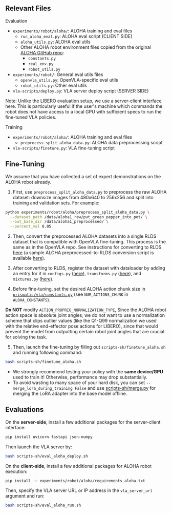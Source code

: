 ## Relevant Files

Evaluation
* `experiments/robot/aloha/`: ALOHA training and eval files
  * `run_aloha_eval.py`: ALOHA eval script (CLIENT SIDE)
  * `aloha_utils.py`: ALOHA eval utils
  * Other ALOHA robot environment files copied from the original [ALOHA GitHub repo](https://github.com/tonyzhaozh/aloha):
    * `constants.py`
    * `real_env.py`
    * `robot_utils.py`
* `experiments/robot/`: General eval utils files
  * `openvla_utils.py`: OpenVLA-specific eval utils
  * `robot_utils.py`: Other eval utils
* `vla-scripts/deploy.py`: VLA server deploy script (SERVER SIDE)

Note: Unlike the LIBERO evaluation setup, we use a server-client interface here. This is particularly useful if the user's machine which commands the robot does not have access to a local GPU with sufficient specs to run the fine-tuned VLA policies.

Training
* `experiments/robot/aloha/`: ALOHA training and eval files
  * `preprocess_split_aloha_data.py`: ALOHA data preprocessing script
* `vla-scripts/finetune.py`: VLA fine-tuning script

## Fine-Tuning

We assume that you have collected a set of expert demonstrations on the ALOHA robot already.

1. First, use `preprocess_split_aloha_data.py` to preprocess the raw ALOHA dataset: downsize images from 480x640 to 256x256 and split into training and validation sets. For example:

```bash
python experiments/robot/aloha/preprocess_split_aloha_data.py \
  --dataset_path /data/aloha1_raw/put_green_pepper_into_pot/ \
  --out_base_dir /data/aloha1_preprocessed/ \
  --percent_val 0.05
```

2. Then, convert the preprocessed ALOHA datasets into a single RLDS dataset that is compatible with OpenVLA fine-tuning. This process is the same as in the OpenVLA repo. See instructions for converting to RLDS [here](https://github.com/moojink/rlds_dataset_builder) (a sample ALOHA preprocessed-to-RLDS conversion script is available [here](https://github.com/moojink/rlds_dataset_builder/blob/main/aloha1_put_X_into_pot_300_demos/aloha1_put_X_into_pot_300_demos_dataset_builder.py)).

3. After converting to RLDS, register the dataset with dataloader by adding an entry for it in `configs.py` ([here](../prismatic/vla/datasets/rlds/oxe/configs.py#L680)), `transforms.py` ([here](../prismatic/vla/datasets/rlds/oxe/transforms.py#L928)), and `mixtures.py` ([here](../prismatic/vla/datasets/rlds/oxe/mixtures.py#L216)).

4. Before fine-tuning, set the desired ALOHA action chunk size in [`prismatic/vla/constants.py`](../prismatic/vla/constants.py) (see `NUM_ACTIONS_CHUNK` in `ALOHA_CONSTANTS`). 

**Do NOT** modify `ACTION_PROPRIO_NORMALIZATION_TYPE`, Since the ALOHA robot action space is absolute joint angles, we do not want to use a normalization scheme that clips outlier values (like the Q1-Q99 normalization we used with the relative end-effector pose actions for LIBERO), since that would prevent the model from outputting certain robot joint angles that are crucial for solving the task.

5. Then, launch the fine-tuning by filling out `scripts-sh/finetune_aloha.sh` and running following command:

```bash
bash scripts-sh/finetune_aloha.sh
```

- We strongly recommend testing your policy with the **same device/GPU** used to train it! Otherwise, performance may drop substantially. 
- To avoid wasting to many space of your hard disk, you can set `--merge_lora_during_training False` and use [scripts-sh/merge.py](scripts-sh/merge.py) for merging the LoRA adapter into the base model offline.

## Evaluations

On the **server-side**, install a few additional packages for the server-client interface:

```bash
pip install uvicorn fastapi json-numpy
```

Then launch the VLA server by:

```bash
bash scripts-sh/eval_aloha_deploy.sh
```

On the **client-side**, install a few additional packages for ALOHA robot execution:

```bash
pip install -r experiments/robot/aloha/requirements_aloha.txt
```

Then, specify the VLA server URL or IP address in the `vla_server_url` argument and run:

```bash
bash scripts-sh/eval_aloha_run.sh
```
